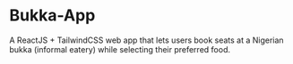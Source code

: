 # Bukka-App
A ReactJS + TailwindCSS web app that lets users book seats at a Nigerian bukka (informal eatery) while selecting their preferred food.
